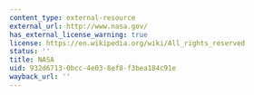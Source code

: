 ```yaml
---
content_type: external-resource
external_url: http://www.nasa.gov/
has_external_license_warning: true
license: https://en.wikipedia.org/wiki/All_rights_reserved
status: ''
title: NASA
uid: 932d6713-0bcc-4e03-8ef8-f3bea184c91e
wayback_url: ''
---
```

